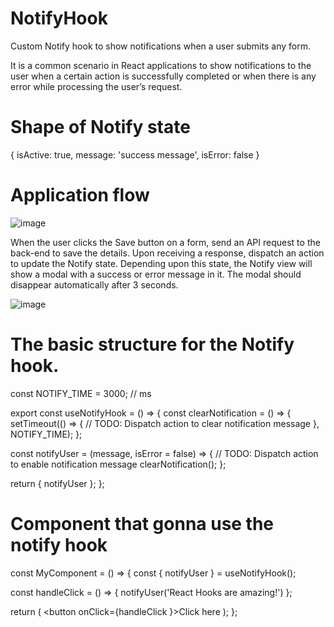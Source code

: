 # NotifyHook
Custom Notify hook to show notifications when a user submits any form.

It is a common scenario in React applications to show notifications to the user when a certain action is successfully completed or when there is any error while processing the user’s request.

# Shape of Notify state
{
  isActive: true,
  message: 'success message',
  isError: false
}

# Application flow
![image](https://github.com/user-attachments/assets/6dea9b92-d6af-41da-b88d-15df13e088c1)

When the user clicks the Save button on a form, send an API request to the back-end to save the details. Upon receiving a response, dispatch an action to update the Notify state. Depending upon this state, the Notify view will show a modal with a success or error message in it. The modal should disappear automatically after 3 seconds.

![image](https://github.com/user-attachments/assets/0570edd9-bd5e-4a9a-9545-349bd35efc18)

# The basic structure for the Notify hook.
const NOTIFY_TIME = 3000; // ms

export const useNotifyHook = () => {
  const clearNotification = () => {
    setTimeout(() => {
      // TODO: Dispatch action to clear notification message
    }, NOTIFY_TIME);
  };

  const notifyUser = (message, isError = false) => {
    // TODO: Dispatch action to enable notification message
    clearNotification();
  };

  return { notifyUser };
};

# Component that gonna use the notify hook
const MyComponent = () => {
  const { notifyUser } = useNotifyHook();
  
  const handleClick = () => {
    notifyUser('React Hooks are amazing!')
  };
  
  return (
    <button onClick={handleClick }>Click here</button>
  );
};
